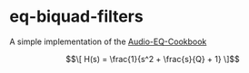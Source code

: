 # eq-biquad-filters

A simple implementation of the [Audio-EQ-Cookbook](https://webaudio.github.io/Audio-EQ-Cookbook/Audio-EQ-Cookbook.txt)

```math
\[
H(s) = \frac{1}{s^2 + \frac{s}{Q} + 1}
\]
```
